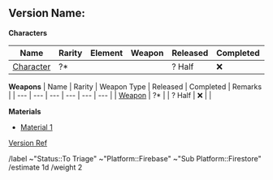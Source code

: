 Version Name: <Replace>
---

**Characters**

| Name | Rarity | Element | Weapon | Released | Completed | Remarks |
| --- | --- | --- | --- | --- | --- | --- |
| [Character](<replace>) | ?* | <Element> | <Weapon> | ? Half | :x: |  |

**Weapons**
| Name | Rarity | Weapon Type | Released | Completed | Remarks |
| --- | --- | --- | --- | --- | --- |
| [Weapon](<replace>) | ?* | <WeaponType> | ? Half | :x: |  |

**Materials**
- [Material 1](<replace>)

[Version Ref](https://genshin-impact.fandom.com/wiki/Version/x) <Replace x with version number>



/label ~"Status::To Triage" ~"Platform::Firebase" ~"Sub Platform::Firestore"
/estimate 1d
/weight 2

